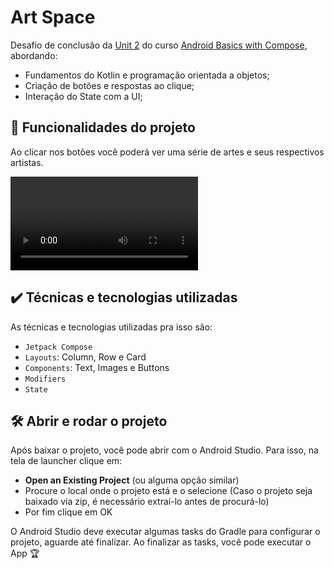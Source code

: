 # Art Space

Desafio de conclusão da [Unit 2](https://developer.android.com/courses/android-basics-compose/unit-2) do curso [Android Basics with Compose](https://developer.android.com/courses/android-basics-compose/course), abordando:
- Fundamentos do Kotlin e programação orientada a objetos;
- Criação de botões e respostas ao clique;
- Interação do State com a UI;

## 🔨 Funcionalidades do projeto

Ao clicar nos botões você poderá ver uma série de artes e seus respectivos artistas.

![](https://user-images.githubusercontent.com/58408758/199764930-7d977d9f-8098-417b-984b-4b0bd5a65654.mp4)

## ✔️ Técnicas e tecnologias utilizadas

As técnicas e tecnologias utilizadas pra isso são:

- `Jetpack Compose`
- `Layouts`: Column, Row e Card
- `Components`: Text, Images e Buttons
- `Modifiers`
- `State`


## 🛠️ Abrir e rodar o projeto

Após baixar o projeto, você pode abrir com o Android Studio. Para isso, na tela de launcher clique em:

- **Open an Existing Project** (ou alguma opção similar)
- Procure o local onde o projeto está e o selecione (Caso o projeto seja baixado via zip, é necessário extraí-lo antes de procurá-lo)
- Por fim clique em OK

O Android Studio deve executar algumas tasks do Gradle para configurar o projeto, aguarde até finalizar. Ao finalizar as tasks, você pode executar o App 🏆 

